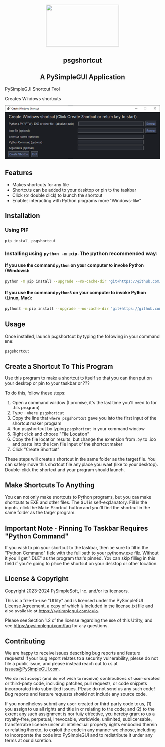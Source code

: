 <p align="center">
  <p align="center"><img width="238" height="135" src="https://pysimplegui.net/images/logos/psglogofull.svg"><p>

  <h2 align="center">psgshortcut</h2>
  <h2 align="center">A PySimpleGUI Application</h2>
</p>

PySimpleGUI Shortcut Tool

Creates Windows shortcuts





<p align="center"><img width="523" height="174" src="screenshot.png"><p>







## Features

* Makes shortcuts for any file
* Shortcuts can be added to your desktop or pin to the taskbar
* Click (or double click) to launch the shortcut
* Enables interacting with Python programs more "Windows-like"

## Installation

### Using PIP

`pip install psgshortcut`

### Installing using `python -m pip`. The python recommended way:

#### If you use the command `python` on your computer to invoke Python (Windows):

```bash
python -m pip install --upgrade --no-cache-dir "git+https://github.com/PySimpleGUI/psgshortcut.git#egg=psgshortcut"
```

#### If you use the command `python3` on your computer to invoke Python (Linux, Mac):

```bash
python3 -m pip install --upgrade --no-cache-dir "git+https://github.com/PySimpleGUI/psgshortcut.git#egg=psgshortcut"`
```

## Usage

Once installed, launch psgshortcut by typing the following in your command line:

`psgshortcut`

## Create a Shortcut To This Program

Use this program to make a shortcut to itself so that you can then put
on your desktop or pin to your taskbar or ???


To do this, follow these steps:

1. Open a command window (I promise, it's the last time you'll need to for this program)
2. Type - `where psgshortcut`
3. Copy the line that `where psgshortcut` gave you into the first input of the shortcut maker program
4. Run psgshortcut by typing `psgshortcut` in your command window
5. Right click and choose "File Location"
6. Copy the file location results, but change the extension from .py to .ico and paste into the Icon file input of the shortcut maker
7. Click "Create Shortcut"

These steps will create a shortcut in the same folder as the target
file.  You can safely move this shortcut file any place you want (like
to your desktop). Double-click the shortcut and your program should
launch.

## Make Shortcuts To Anything

You can not only make shortcuts to Python programs, but you can make
shortcuts to EXE and other files.  The GUI is self-explanatory.  Fill
in the inputs, click the Make Shortcut button and you'll find the
shortcut in the same folder as the target program.

## Important Note - Pinning To Taskbar Requires "Python Command"

If you wish to pin your shortcut to the taskbar, then be sure to fill
in the "Python Command" field with the full path to your pythonw.exe
file.  Without it you'll get "IDLE" as the program that's pinned.  You
can skip filling in this field if you're going to place the shortcut
on your desktop or other location.

## License & Copyright

Copyright 2023-2024 PySimpleSoft, Inc. and/or its licensors.

This is a free-to-use "Utility" and is licensed under the
PySimpleGUI License Agreement, a copy of which is included in the
license.txt file and also available at https://pysimplegui.com/eula.

Please see Section 1.2 of the license regarding the use of this Utility,
and see https://pysimplegui.com/faq for any questions.


## Contributing

We are happy to receive issues describing bug reports and feature
requests! If your bug report relates to a security vulnerability,
please do not file a public issue, and please instead reach out to us
at issues@PySimpleGUI.com.

We do not accept (and do not wish to receive) contributions of
user-created or third-party code, including patches, pull requests, or
code snippets incorporated into submitted issues. Please do not send
us any such code! Bug reports and feature requests should not include
any source code.

If you nonetheless submit any user-created or third-party code to us,
(1) you assign to us all rights and title in or relating to the code;
and (2) to the extent any such assignment is not fully effective, you
hereby grant to us a royalty-free, perpetual, irrevocable, worldwide,
unlimited, sublicensable, transferrable license under all intellectual
property rights embodied therein or relating thereto, to exploit the
code in any manner we choose, including to incorporate the code into
PySimpleGUI and to redistribute it under any terms at our discretion.
